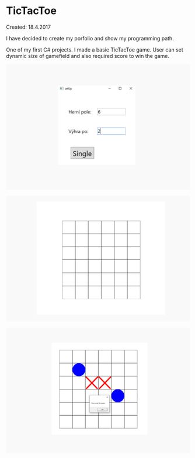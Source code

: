 # TicTacToe
Created: 18.4.2017

I have decided to create my porfolio and show my programming path.

One of my first C# projects. I made a basic TicTacToe game. User can set dynamic size of gamefield and also required score to win the game.



![alt text](https://github.com/KubinTomas/TicTacToe/blob/master/demoImages/start.png)

![alt text](https://github.com/KubinTomas/TicTacToe/blob/master/demoImages/game.png)

![alt text](https://github.com/KubinTomas/TicTacToe/blob/master/demoImages/end.png)
